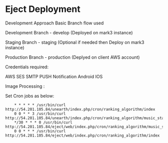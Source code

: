 Eject Deployment
================

Development Approach Basic Branch flow used

Development Branch - develop
(Deployed on mark3 instance)

Staging Branch - staging
(Optional if needed then Deploy on mark3 instance)

Production Branch - production
(Deplyed on client AWS account)

Credentials required:

AWS SES SMTP
PUSH Notification Android IOS 

Image Processing : 

Set Cron jobs as below:
```cron
    * * * * * /usr/bin/curl http://54.201.105.84/unearth/index.php/cron/ranking_algorithm/index
    0 0 * * 3 /usr/bin/curl http://54.201.105.84/unearth/index.php/cron/ranking_algorithm/music_stats
    */30 * * * 0 /usr/bin/curl http://54.201.105.84/eject/web/index.php/cron/ranking_algorithm/music_stats
    0 0 * * * /usr/bin/curl http://54.201.105.84/eject/web/index.php/cron/ranking_algorithm/index
```
